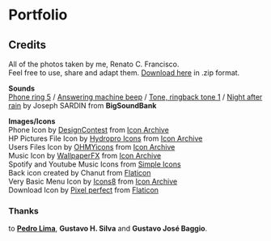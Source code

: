 # Portfolio

## Credits

All of the photos taken by me, Renato C. Francisco.<br>
Feel free to use, share and adapt them. [Download here](https://github.com/renatocfrancisco/portfolio/raw/master/pages/photos/assets/renatocfrancisco_photos.zip) in .zip format.<br>

**Sounds**<br>
[Phone ring 5](https://bigsoundbank.com/detail-0375-phone-ring-5.html) / [Answering machine beep](https://bigsoundbank.com/detail-1616-answering-machine-beep.html) / [Tone, ringback tone 1](https://bigsoundbank.com/detail-1614-tone-ringback-tone-1.html) / [Night after rain](https://bigsoundbank.com/detail-0621-Night-after-rain.html) by Joseph SARDIN from **BigSoundBank**

**Images/Icons**<br>
Phone Icon by [DesignContest](https://www.designcontest.com/) from [Icon Archive](https://iconarchive.com/show/ecommerce-business-icons-by-designcontest/phone-icon.html)<br>
HP Pictures File Icon by [Hydropro Icons](https://iconarchive.com/show/hydropro-icons-by-media-design.html) from [Icon Archive](https://iconarchive.com/show/hydropro-icons-by-media-design/HP-Pictures-Folder-icon.html)<br>
Users Files Icon by [OHMYicons](https://ohmyicons.com/en/) from [Icon Archive](https://iconarchive.com/show/genesis-3G-icons-by-dario-arnaez/User-Files-icon.html)<br>
Music Icon by [WallpaperFX](https://wallpaperfx.com/) from [Icon Archive](https://iconarchive.com/show/3d-bluefx-desktop-icons-by-wallpaperfx/Music-icon.html)<br>
Spotify and Youtube Music Icons from [Simple Icons](https://simpleicons.org/)<br>
Back icon created by Chanut from [Flaticon](https://www.flaticon.com/free-icons/back)<br>
Very Basic Menu Icon by [Icons8](https://icons8.com/) from [Icon Archive](https://iconarchive.com/show/windows-8-icons-by-icons8/Very-Basic-Menu-icon.html) <br>
Download Icon by [Pixel perfect](https://www.flaticon.com/authors/pixel-perfect) from [Flaticon](https://www.flaticon.com/free-icon/download_724933?term=download&page=1&position=1&page=1&position=1&related_id=724933&origin=search)<br>

### Thanks
to [**Pedro Lima**](https://github.com/pedrobits), **Gustavo H. Silva** and **Gustavo José Baggio**.
